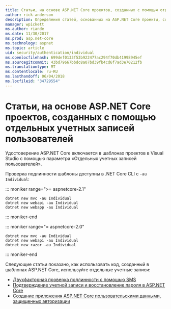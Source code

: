 ```yaml
---
title: Статьи, на основе ASP.NET Core проектов, созданных с помощью отдельных учетных записей пользователей
author: rick-anderson
description: Определения статей, основанных на ASP.NET Core проекты, созданные с помощью отдельных учетных записей пользователей.
manager: wpickett
ms.author: riande
ms.date: 11/30/2017
ms.prod: asp.net-core
ms.technology: aspnet
ms.topic: article
uid: security/authentication/individual
ms.openlocfilehash: 699def0133f53b922477ac294f70db41998945ef
ms.sourcegitcommit: 43bd79667bbdc8a07bd39fb4cd6f7ad3e70212fb
ms.translationtype: MT
ms.contentlocale: ru-RU
ms.lasthandoff: 06/04/2018
ms.locfileid: "34729554"
---
```

# <a name="articles-based-on-aspnet-core-projects-created-with-individual-user-accounts"></a>Статьи, на основе ASP.NET Core проектов, созданных с помощью отдельных учетных записей пользователей

Удостоверение ASP.NET Core включается в шаблонах проектов в Visual Studio с помощью параметра «Отдельных учетных записей пользователей».

Проверка подлинности шаблоны доступны в .NET Core CLI с `-au Individual`:

::: moniker range=">= aspnetcore-2.1"

```console
dotnet new mvc -au Individual
dotnet new webapi -au Individual
dotnet new webapp -au Individual
```

::: moniker-end

::: moniker range="= aspnetcore-2.0"

```console
dotnet new mvc -au Individual
dotnet new webapi -au Individual
dotnet new razor -au Individual
```

::: moniker-end

Следующие статьи показано, как использовать код, созданный в шаблонах ASP.NET Core, используйте отдельные учетные записи:

* [Двухфакторная проверка подлинности с помощью SMS](xref:security/authentication/2fa)
* [Подтверждение учетной записи и восстановление пароля в ASP.NET Core](xref:security/authentication/accconfirm)
* [Создание приложения ASP.NET Core пользовательскими данными, защищенных авторизации](xref:security/authorization/secure-data)
